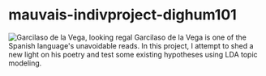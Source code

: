 # mauvais-indivproject-dighum101
![Garcilaso de la Vega, looking regal](https://github.com/chloemauvais/mauvais-indivproject-dighum101/blob/main/Garcilaso.jpg?raw=true)
Garcilaso de la Vega is one of the Spanish language's unavoidable reads. In this project, I attempt to shed a new light on his poetry and test some existing hypotheses using LDA topic modeling.
